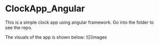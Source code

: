 # ClockApp_Angular
This is a simple clock app using angular framework.
Go into the folder to see the repo.

The visuals of the app is shown below:
![](images
